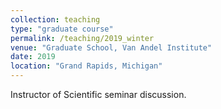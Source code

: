 ```yaml
---
collection: teaching
type: "graduate course"
permalink: /teaching/2019_winter
venue: "Graduate School, Van Andel Institute"
date: 2019
location: "Grand Rapids, Michigan"
---
```


Instructor of Scientific seminar discussion.

